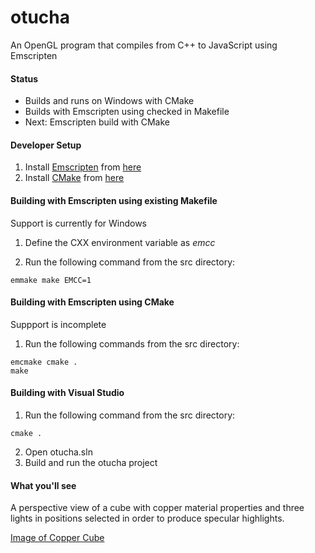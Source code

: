 # otucha
An OpenGL program that compiles from C++ to JavaScript using Emscripten

#### Status

- Builds and runs on Windows with CMake
- Builds with Emscripten using checked in Makefile
- Next: Emscripten build with CMake

#### Developer Setup
1. Install [Emscripten](http://kripken.github.io/emscripten-site/) from [here](http://kripken.github.io/emscripten-site/docs/getting_started/downloads.html)
2. Install [CMake](http://www.cmake.org/) from [here](http://www.cmake.org/files/v3.1/?C=M;O=D)

#### Building with Emscripten using existing Makefile
Support is currently for Windows

1. Define the CXX environment variable as _emcc_

2. Run the following command from the src directory:

  ```
  emmake make EMCC=1
  ```

#### Building with Emscripten using CMake
Suppport is incomplete

1. Run the following commands from the src directory:

  ```
  emcmake cmake .
  make
  ```

#### Building with Visual Studio
1. Run the following command from the src directory:

  ```
  cmake .
  ```
2. Open otucha.sln
3. Build and run the otucha project

#### What you'll see

A perspective view of a cube with copper material properties and three lights in positions selected in order to produce specular highlights.

[Image of Copper Cube](https://onedrive.live.com/embed?cid=EB3994E07F023E78&resid=EB3994E07F023E78%2142597&authkey=AAuP3j8_a2lGV1A)

